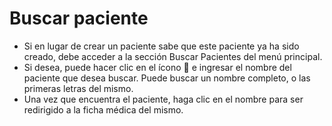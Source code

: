 # Buscar paciente

* Si en lugar de crear un paciente sabe que este paciente ya ha sido creado, debe acceder a la sección Buscar Pacientes del menú principal.
* Si desea, puede hacer clic en el ícono 🔎 e ingresar el nombre del paciente que desea buscar. Puede buscar un nombre completo, o las primeras letras del mismo.
* Una vez que encuentra el paciente, haga clic en el nombre para ser redirigido a la ficha médica del mismo.
